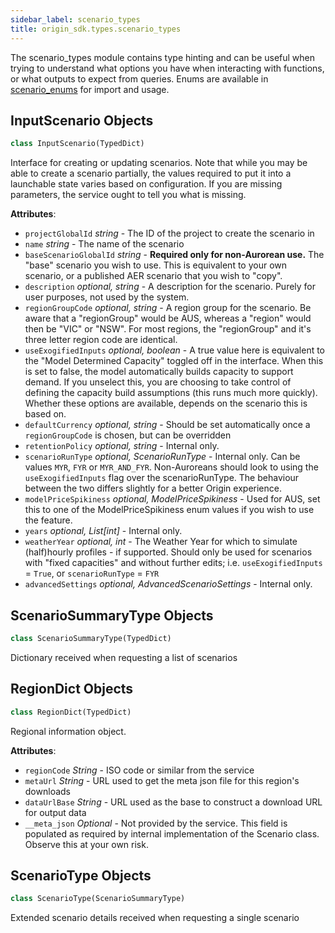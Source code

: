 ```yaml
---
sidebar_label: scenario_types
title: origin_sdk.types.scenario_types
---
```


The scenario_types module contains type hinting and can be useful when trying to
understand what options you have when interacting with functions, or what
outputs to expect from queries. Enums are available in
[scenario_enums](/docs/origin_sdk/types/scenario_enums) for import and usage.

## InputScenario Objects

```python
class InputScenario(TypedDict)
```

Interface for creating or updating scenarios. Note that while you may be
able to create a scenario partially, the values required to put it into a
launchable state varies based on configuration. If you are missing
parameters, the service ought to tell you what is missing.

**Attributes**:

  
- `projectGlobalId` _string_ - The ID of the project to create the scenario
  in
- `name` _string_ - The name of the scenario
- `baseScenarioGlobalId` _string_ - **Required only for non-Aurorean use.** The
  &quot;base&quot; scenario you wish to use. This is equivalent to your own
  scenario, or a published AER scenario that you wish to &quot;copy&quot;.
- `description` _optional, string_ - A description for the scenario. Purely for user
  purposes, not used by the system.
- `regionGroupCode` _optional, string_ - A region group for the scenario. Be aware
  that a &quot;regionGroup&quot; would be AUS, whereas a &quot;region&quot; would then be
  &quot;VIC&quot; or &quot;NSW&quot;. For most regions, the &quot;regionGroup&quot; and it&#x27;s three
  letter region code are identical.
- `useExogifiedInputs` _optional, boolean_ - A true value here is equivalent to the
  &quot;Model Determined Capacity&quot; toggled off in the interface. When this
  is set to false, the model automatically builds capacity to support
  demand. If you unselect this, you are choosing to take control of
  defining the capacity build assumptions (this runs much more
  quickly). Whether these options are available, depends on the
  scenario this is based on.
- `defaultCurrency` _optional, string_ - Should be set automatically once a
  `regionGroupCode` is chosen, but can be overridden
- `retentionPolicy` _optional, string_ - Internal only.
- `scenarioRunType` _optional, ScenarioRunType_ - Internal only. Can be values `MYR`, `FYR` or
  `MYR_AND_FYR`. Non-Auroreans should look to using the
  `useExogifiedInputs` flag over the scenarioRunType. The behaviour
  between the two differs slightly for a better Origin experience.
- `modelPriceSpikiness` _optional, ModelPriceSpikiness_ - Used for AUS, set
  this to one of the ModelPriceSpikiness enum values if you wish to
  use the feature.
- `years` _optional, List[int]_ - Internal only.
- `weatherYear` _optional, int_ - The Weather Year for which to simulate (half)hourly profiles - if supported.
  Should only be used for scenarios with &quot;fixed capacities&quot; and without further edits; i.e.
  `useExogifiedInputs` = `True`, or `scenarioRunType` = `FYR`
- `advancedSettings` _optional, AdvancedScenarioSettings_ - Internal only.

## ScenarioSummaryType Objects

```python
class ScenarioSummaryType(TypedDict)
```

Dictionary received when requesting a list of scenarios

## RegionDict Objects

```python
class RegionDict(TypedDict)
```

Regional information object.

**Attributes**:

- `regionCode` _String_ - ISO code or similar from the service
- `metaUrl` _String_ - URL used to get the meta json file for this region&#x27;s downloads
- `dataUrlBase` _String_ - URL used as the base to construct a download URL
  for output data
- `__meta_json` _Optional_ - Not provided by the service. This field is
  populated as required by internal implementation of the Scenario class.
  Observe this at your own risk.

## ScenarioType Objects

```python
class ScenarioType(ScenarioSummaryType)
```

Extended scenario details received when requesting a single scenario

